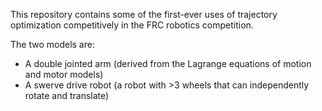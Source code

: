 This repository contains some of the first-ever uses of trajectory optimization competitively in the FRC robotics competition.

The two models are:
- A double jointed arm (derived from the Lagrange equations of motion and motor models)
- A swerve drive robot (a robot with >3 wheels that can independently rotate and translate)